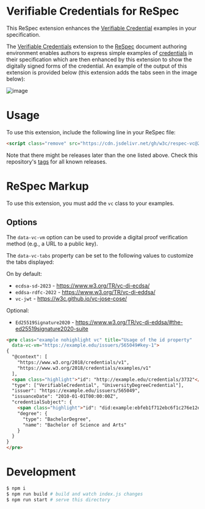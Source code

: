# Verifiable Credentials for ReSpec

This ReSpec extension enhances the
[Verifiable Credential](https://www.w3.org/TR/vc-data-model/)
examples in your specification.

The [Verifiable Credentials](https://www.w3.org/TR/vc-data-model/)
extension to the [ReSpec](https://respec.org/docs/#abstract)
document authoring environment enables authors to express simple
examples of [credentials](https://www.w3.org/TR/vc-data-model/#abstract)
in their specification which are then enhanced by this extension to
show the digitally signed forms of the credential. An example of the
output of this extension is provided below (this extension adds the
tabs seen in the image below):

![image](https://user-images.githubusercontent.com/108611/142772916-03bafc46-c176-4673-b8b3-da19999dccd8.png)

# Usage

To use this extension, include the following line in your ReSpec file:

```html
<script class="remove" src="https://cdn.jsdelivr.net/gh/w3c/respec-vc@2.0.1/dist/main.js"></script>
```

Note that there might be releases later than the one listed above.
Check this repository's [tags](https://github.com/digitalbazaar/respec-vc/tags)
for all known releases.

# ReSpec Markup

To use this extension, you must add the `vc` class to your examples.

## Options

The `data-vc-vm` option can be used to provide a digital proof verification
method (e.g., a URL to a public key).

The `data-vc-tabs` property can be set to the following values to customize the
tabs displayed:

On by default:
* `ecdsa-sd-2023` - https://www.w3.org/TR/vc-di-ecdsa/
* `eddsa-rdfc-2022` - https://www.w3.org/TR/vc-di-eddsa/
* `vc-jwt` - https://w3c.github.io/vc-jose-cose/

Optional:
* `Ed25519Signature2020` - https://www.w3.org/TR/vc-di-eddsa/#the-ed25519signature2020-suite

```html
<pre class="example nohighlight vc" title="Usage of the id property"
  data-vc-vm="https://example.edu/issuers/565049#key-1">
{
  "@context": [
    "https://www.w3.org/2018/credentials/v1",
    "https://www.w3.org/2018/credentials/examples/v1"
  ],
  <span class="highlight">"id": "http://example.edu/credentials/3732"</span>,
  "type": ["VerifiableCredential", "UniversityDegreeCredential"],
  "issuer": "https://example.edu/issuers/565049",
  "issuanceDate": "2010-01-01T00:00:00Z",
  "credentialSubject": {
    <span class="highlight">"id": "did:example:ebfeb1f712ebc6f1c276e12ec21"</span>,
    "degree": {
      "type": "BachelorDegree",
      "name": "Bachelor of Science and Arts"
    }
  }
}
</pre>
```

# Development

```sh
$ npm i
$ npm run build # build and watch index.js changes
$ npm run start # serve this directory
```
